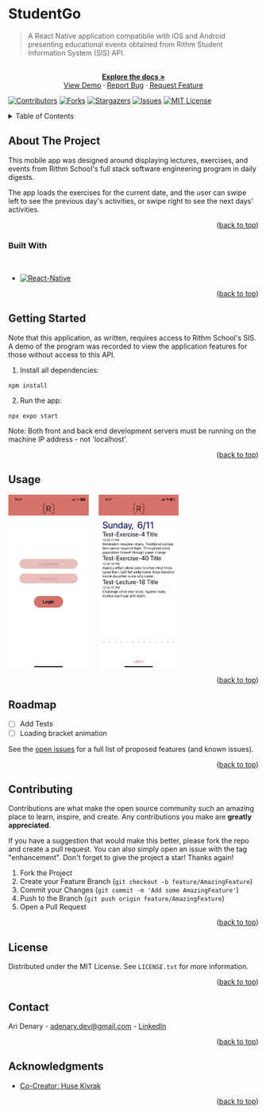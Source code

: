 # StudentGo

> A React Native application compatibile with iOS and Android presenting educational events obtained from Rithm Student Information System (SIS) API.

<!-- PROJECT Demo/Bug/Feature links -->
<div align="center">
  <p align="center">
    <br />
    <a href="https://github.com/ari-denary/StudentGo"><strong>Explore the docs »</strong></a>
    <br />
    <a href="https://github.com/ari-denary/StudentGo">View Demo</a>
    ·
    <a href="https://github.com/ari-denary/StudentGo/issues">Report Bug</a>
    ·
    <a href="https://github.com/ari-denary/StudentGo/issues">Request Feature</a>
    <br />
  </p>
</div>

<!-- PROJECT SHIELDS -->
<!--
*** I'm using markdown "reference style" links for readability.
*** Reference links are enclosed in brackets [ ] instead of parentheses ( ).
*** See the bottom of this document for the declaration of the reference variables
*** for contributors-url, forks-url, etc. This is an optional, concise syntax you may use.
*** https://www.markdownguide.org/basic-syntax/#reference-style-links
-->
[![Contributors][contributors-shield]][contributors-url]
[![Forks][forks-shield]][forks-url]
[![Stargazers][stars-shield]][stars-url]
[![Issues][issues-shield]][issues-url]
[![MIT License][license-shield]][license-url]


<!-- TABLE OF CONTENTS -->
<details>
  <summary>Table of Contents</summary>
  <ol>
    <li>
      <a href="#about-the-project">About The Project</a>
      <ul>
        <li><a href="#built-with">Built With</a></li>
      </ul>
    </li>
    <li>
      <a href="#getting-started">Getting Started</a>
      <ul>
        <li><a href="#prerequisites">Prerequisites</a></li>
        <li><a href="#installation">Installation</a></li>
      </ul>
    </li>
    <li><a href="#usage">Usage</a></li>
    <li><a href="#roadmap">Roadmap</a></li>
    <li><a href="#contributing">Contributing</a></li>
    <li><a href="#license">License</a></li>
    <li><a href="#contact">Contact</a></li>
    <li><a href="#acknowledgments">Acknowledgments</a></li>
  </ol>
</details>



<!-- ABOUT THE PROJECT -->
## About The Project

This mobile app was designed around displaying lectures, exercises, and events from Rithm School's full stack software engineering program in daily digests.

The app loads the exercises for the current date, and the user can swipe left to see the previous day's activities, or swipe right to see the next days' activities.

<p align="right">(<a href="#StudentGo">back to top</a>)</p>

### Built With
<br />

* [![React-Native][React-Native.js]][React-Native-url]


<p align="right">(<a href="#StudentGo">back to top</a>)</p>

<!-- GETTING STARTED -->
## Getting Started

Note that this application, as written, requires access to Rithm School's SIS. A demo of the program was recorded to view the application features for those without access to this API.

1. Install all dependencies:
```shell
npm install
```

2. Run the app:
```shell
npx expo start
```

Note: Both front and back end development servers must be running on the machine IP address - not 'localhost'.


<p align="right">(<a href="#StudentGo">back to top</a>)</p>

<!-- USAGE EXAMPLES -->
## Usage

<div align="center" style="display: flex; gap: 20px;">
<img src="./assets/studentGo-login.png" height="350px">
<img src="./assets/studentGo-homepage.png" height="350px">
</div>

<p align="right">(<a href="#StudentGo">back to top</a>)</p>

<!-- ROADMAP -->
## Roadmap

- [ ] Add Tests
- [ ] Loading bracket animation

See the [open issues](https://github.com/ari-denary/StudentGo/issues) for a full list of proposed features (and known issues).

<p align="right">(<a href="#StudentGo">back to top</a>)</p>



<!-- CONTRIBUTING -->
## Contributing

Contributions are what make the open source community such an amazing place to learn, inspire, and create. Any contributions you make are **greatly appreciated**.

If you have a suggestion that would make this better, please fork the repo and create a pull request. You can also simply open an issue with the tag "enhancement".
Don't forget to give the project a star! Thanks again!

1. Fork the Project
2. Create your Feature Branch (`git checkout -b feature/AmazingFeature`)
3. Commit your Changes (`git commit -m 'Add some AmazingFeature'`)
4. Push to the Branch (`git push origin feature/AmazingFeature`)
5. Open a Pull Request

<p align="right">(<a href="#StudentGo">back to top</a>)</p>



<!-- LICENSE -->
## License

Distributed under the MIT License. See `LICENSE.txt` for more information.

<p align="right">(<a href="#StudentGo">back to top</a>)</p>



<!-- CONTACT -->
## Contact

Ari Denary - [adenary.dev@gmail.com](mailto:adenary.dev@gmail.com) - [LinkedIn][linkedin-url]

<p align="right">(<a href="#StudentGo">back to top</a>)</p>



<!-- ACKNOWLEDGMENTS -->
## Acknowledgments

* [Co-Creator: Huse Kivrak](https://github.com/huseKivrak)

<p align="right">(<a href="#StudentGo">back to top</a>)</p>



<!-- MARKDOWN LINKS & IMAGES -->
<!-- https://www.markdownguide.org/basic-syntax/#reference-style-links -->
[contributors-shield]: https://img.shields.io/github/contributors/ari-denary/StudentGo.svg?style=for-the-badge
[contributors-url]: https://github.com/ari-denary/StudentGo/graphs/contributors
[forks-shield]: https://img.shields.io/github/forks/ari-denary/StudentGo.svg?style=for-the-badge
[forks-url]: https://github.com/ari-denary/StudentGo/network/members
[stars-shield]: https://img.shields.io/github/stars/ari-denary/StudentGo.svg?style=for-the-badge
[stars-url]: https://github.com/ari-denary/StudentGo/stargazers
[issues-shield]: https://img.shields.io/github/issues/ari-denary/StudentGo.svg?style=for-the-badge
[issues-url]: https://github.com/ari-denary/StudentGo/issues
[license-shield]: https://img.shields.io/github/license/ari-denary/StudentGo.svg?style=for-the-badge
[license-url]: https://github.com/ari-denary/StudentGo/blob/master/LICENSE.txt
[linkedin-shield]: https://img.shields.io/badge/-LinkedIn-black.svg?style=for-the-badge&logo=linkedin&colorB=555
[linkedin-url]: https://linkedin.com/in/linkedin_username
[React-Native.js]: https://img.shields.io/badge/React_Native-20232A?style=for-the-badge&logo=react&logoColor=61DAFB
[React-Native-url]: https://reactnative.dev/
